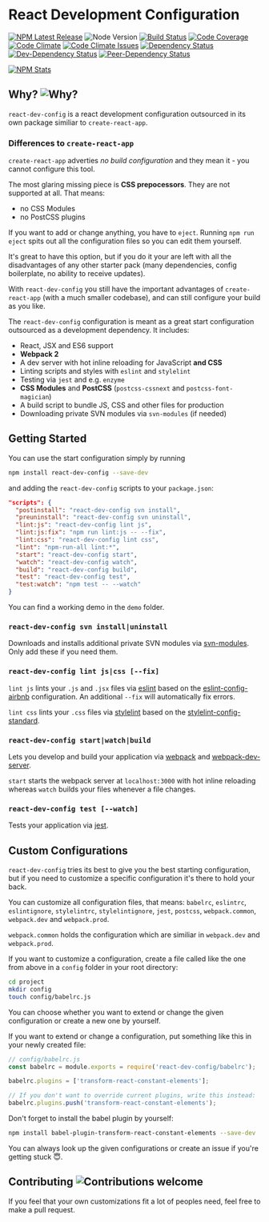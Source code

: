 # React Development Configuration

[![NPM Latest Release][npm-image]][npm-url]
![Node Version][node-version-image]
[![Build Status][build-image]][build-url]
[![Code Coverage][coverage-image]][coverage-url]
[![Code Climate][code-climate-image]][code-climate-url]
[![Code Climate Issues][code-climate-issues-image]][code-climate-issues-url]
[![Dependency Status][dependency-image]][dependency-url]
[![Dev-Dependency Status][dev-dependency-image]][dev-dependency-url]
[![Peer-Dependency Status][peer-dependency-image]][peer-dependency-url]

[![NPM Stats][npm-stats-image]][npm-url]

[npm-image]: https://badge.fury.io/js/react-dev-config.svg
[npm-stats-image]: https://nodei.co/npm/react-dev-config.png?downloads=true&downloadRank=true&stars=true
[npm-url]: https://www.npmjs.com/package/react-dev-config
[node-version-image]: https://img.shields.io/node/v/react-dev-config.svg
[build-image]: https://travis-ci.org/rusty1s/react-dev-config.svg?branch=master
[build-url]: https://travis-ci.org/rusty1s/react-dev-config
[coverage-image]: https://img.shields.io/codecov/c/github/rusty1s/react-dev-config.svg
[coverage-url]: https://codecov.io/github/rusty1s/react-dev-config?branch=master
[code-climate-image]: https://codeclimate.com/github/rusty1s/react-dev-config/badges/gpa.svg
[code-climate-url]: https://codeclimate.com/github/rusty1s/react-dev-config
[code-climate-issues-image]: https://codeclimate.com/github/rusty1s/react-dev-config/badges/issue_count.svg
[code-climate-issues-url]: https://codeclimate.com/github/rusty1s/react-dev-config/issues
[dependency-image]: https://david-dm.org/rusty1s/react-dev-config.svg
[dependency-url]: https://david-dm.org/rusty1s/react-dev-config
[dev-dependency-image]: https://david-dm.org/rusty1s/react-dev-config/dev-status.svg
[dev-dependency-url]: https://david-dm.org/rusty1s/react-dev-config?type=dev
[peer-dependency-image]: https://david-dm.org/rusty1s/react-dev-config/peer-status.svg
[peer-dependency-url]: https://david-dm.org/rusty1s/react-dev-config?type=peer

## Why? ![Why?][why]

[why]: https://img.shields.io/badge/start%20with-why%3F-brightgreen.svg

`react-dev-config` is a react development configuration outsourced in its own
package similiar to `create-react-app`.

### Differences to `create-react-app`

`create-react-app` adverties *no build configuration* and they mean it - you
cannot configure this tool.

The most glaring missing piece is **CSS prepocessors**. They are not supported
at all. That means:

* no CSS Modules
* no PostCSS plugins

If you want to add or change anything, you have to `eject`. Running `npm run
eject` spits out all the configuration files so you can edit them yourself.

It's great to have this option, but if you do it your are left with all the
disadvantages of any other starter pack (many dependencies, config boilerplate,
no ability to receive updates).

With `react-dev-config` you still have the important advantages of
`create-react-app` (with a much smaller codebase), and can still configure your
build as you like.

The `react-dev-config` configuration is meant as a great start configuration
outsourced as a development dependency.
It includes:

* React, JSX and ES6 support
* **Webpack 2**
* A dev server with hot inline reloading for JavaScript **and CSS**
* Linting scripts and styles with `eslint` and `stylelint`
* Testing via `jest` and e.g. `enzyme`
* **CSS Modules** and **PostCSS** (`postcss-cssnext` and
  `postcss-font-magician`)
* A build script to bundle JS, CSS and other files for production
* Downloading private SVN modules via `svn-modules` (if needed)

## Getting Started

You can use the start configuration simply by running

```bash
npm install react-dev-config --save-dev
```

and adding the `react-dev-config` scripts to your `package.json`:

```json
"scripts": {
  "postinstall": "react-dev-config svn install",
  "preuninstall": "react-dev-config svn uninstall",
  "lint:js": "react-dev-config lint js",
  "lint:js:fix": "npm run lint:js -- --fix",
  "lint:css": "react-dev-config lint css",
  "lint": "npm-run-all lint:*",
  "start": "react-dev-config start",
  "watch": "react-dev-config watch",
  "build": "react-dev-config build",
  "test": "react-dev-config test",
  "test:watch": "npm test -- --watch"
}
```

You can find a working demo in the `demo` folder.

### `react-dev-config svn install|uninstall`

Downloads and installs additional private SVN modules via
[svn-modules](https://github.com/ewrogers/svn-modules).
Only add these if you need them.

### `react-dev-config lint js|css [--fix]`

`lint js` lints your `.js` and `.jsx` files via
[eslint](https://github.com/eslint/eslint) based on the
[eslint-config-airbnb](https://github.com/airbnb/javascript/tree/master/packages/eslint-config-airbnb)
configuration.
An additional `--fix` will automatically fix errors.

`lint css` lints your `.css` files via
[stylelint](https://github.com/stylelint/stylelint) based on the
[stylelint-config-standard](https://github.com/stylelint/stylelint-config-standard).

### `react-dev-config start|watch|build`

Lets you develop and build your application via
[webpack](https://github.com/webpack/webpack) and
[webpack-dev-server](https://github.com/webpack/webpack-dev-server).

`start` starts the webpack server at `localhost:3000` with hot inline
reloading whereas `watch` builds your files whenever a file changes.

### `react-dev-config test [--watch]`

Tests your application via [jest](https://github.com/facebook/jest).

## Custom Configurations

`react-dev-config` tries its best to give you the best starting configuration,
but if you need to customize a specific configuration it's there to hold your
back.

You can customize all configuration files, that means: `babelrc`, `eslintrc`,
`eslintignore`, `stylelintrc`, `stylelintignore`, `jest`, `postcss`,
`webpack.common`, `webpack.dev` and `webpack.prod`.

`webpack.common` holds the configuration which are similiar in `webpack.dev`
and `webpack.prod`.

If you want to customize a configuration, create a file called like the one
from above in a `config` folder in your root directory:

```bash
cd project
mkdir config
touch config/babelrc.js
```

You can choose whether you want to extend or change the given configuration or
create a new one by yourself.

If you want to extend or change a configuration, put something like this in
your newly created file:

```js
// config/babelrc.js
const babelrc = module.exports = require('react-dev-config/babelrc');

babelrc.plugins = ['transform-react-constant-elements'];

// If you don't want to override current plugins, write this instead:
babelrc.plugins.push('transform-react-constant-elements');
```

Don't forget to install the babel plugin by yourself:

```bash
npm install babel-plugin-transform-react-constant-elements --save-dev
```

You can always look up the given configurations or create an issue if you're
getting stuck 😇.

## Contributing ![Contributions welcome][contributing]

[contributing]: https://img.shields.io/badge/contributions-welcome-brightgreen.svg

If you feel that your own customizations fit a lot of peoples need, feel free
to make a pull request.
